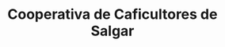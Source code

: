 ---
title: "Cooperativa de Caficultores de Salgar"
url: /salgar/cooperativa-de-caficultores-de-salgar/
shop: Kaffee
---